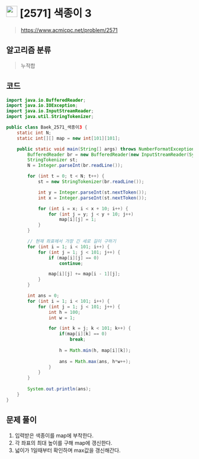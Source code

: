 # <img src="https://d2gd6pc034wcta.cloudfront.net/tier/13.svg" width="30"> [2571] 색종이 3
> https://www.acmicpc.net/problem/2571
## 알고리즘 분류
> 누적합

## 코드
```java
import java.io.BufferedReader;
import java.io.IOException;
import java.io.InputStreamReader;
import java.util.StringTokenizer;

public class Baek_2571_색종이3 {
	static int N;
	static int[][] map = new int[101][101];

	public static void main(String[] args) throws NumberFormatException, IOException {
		BufferedReader br = new BufferedReader(new InputStreamReader(System.in));
		StringTokenizer st;
		N = Integer.parseInt(br.readLine());

		for (int t = 0; t < N; t++) {
			st = new StringTokenizer(br.readLine());

			int y = Integer.parseInt(st.nextToken());
			int x = Integer.parseInt(st.nextToken());

			for (int i = x; i < x + 10; i++) {
				for (int j = y; j < y + 10; j++)
					map[i][j] = 1;
			}
		}

		// 현재 좌표에서 가장 긴 세로 길이 구하기
		for (int i = 1; i < 101; i++) {
			for (int j = 1; j < 101; j++) {
				if (map[i][j] == 0)
					continue;

				map[i][j] += map[i - 1][j];
			}
		}

		int ans = 0;
		for (int i = 1; i < 101; i++) {
			for (int j = 1; j < 101; j++) {
				int h = 100;
				int w = 1;

				for (int k = j; k < 101; k++) {
					if(map[i][k] == 0)
						break;
					
					h = Math.min(h, map[i][k]);
					
					ans = Math.max(ans, h*w++);
				}
			}
		}
	
		System.out.println(ans);
	}
}
```

## 문제 풀이
1. 입력받은 색종이를 map에 부착한다.
1. 각 좌표의 최대 높이를 구해 map에 갱신한다.
1. 넓이가 1일때부터 확인하며 max값을 갱신해간다.
